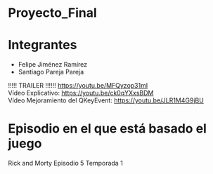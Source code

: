 # Proyecto_Final
 
# Integrantes
* Felipe Jiménez Ramírez
* Santiago Pareja Pareja

!!!!! TRAILER !!!!!! https://youtu.be/MFQyzop31mI <br>
Vídeo Explicativo: https://youtu.be/ck0qYXxsBDM <br>
Vídeo Mejoramiento del QKeyEvent: https://youtu.be/JLR1M4G9jBU <br>

# Episodio en el que está basado el juego
Rick and Morty Episodio 5 Temporada 1 

